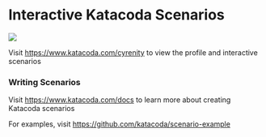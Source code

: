 # Interactive Katacoda Scenarios

[![](http://shields.katacoda.com/katacoda/cyrenity/count.svg)](https://www.katacoda.com/cyrenity "Get your profile on Katacoda.com")

Visit https://www.katacoda.com/cyrenity to view the profile and interactive scenarios

### Writing Scenarios
Visit https://www.katacoda.com/docs to learn more about creating Katacoda scenarios

For examples, visit https://github.com/katacoda/scenario-example
